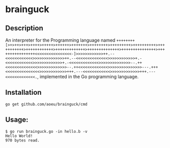 # brainguck

## Description
An interpreter for the Programming language named `++++++++[>+>++>+++>++++>+++++>++++++>+++++++>++++++++>+++++++++>++++++++++>+++++++++++>++++++++++++>+++++++++++++>++++++++++++++>+++++++++++++++>++++++++++++++++<<<<<<<<<<<<<<<<-]>>>>>>>>>>>>++.--<<<<<<<<<<<<>>>>>>>>>>>>>>++.--<<<<<<<<<<<<<<>>>>>>>>>>>>+.-<<<<<<<<<<<<>>>>>>>>>>>>>+.-<<<<<<<<<<<<<>>>>>>>>>>>>>>--.++<<<<<<<<<<<<<<>>>>>>>>>>>>>--.++<<<<<<<<<<<<<>>>>>>>>>>>>>>>---.+++<<<<<<<<<<<<<<<>>>>>>>>>>>>+++.---<<<<<<<<<<<<>>>>>>>>>>>>>+++.---<<<<<<<<<<<<<.`, implemented in the Go programming language.

## Installation
`go get github.com/aoeu/brainguck/cmd`

## Usage:
```
$ go run brainguck.go -in hello.b -v 
Hello World! 
970 bytes read.
```
